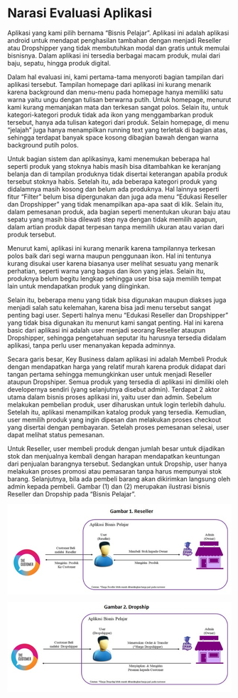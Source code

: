 # Narasi Evaluasi Aplikasi
	
Aplikasi yang kami pilih bernama “Bisnis Pelajar”. Aplikasi ini adalah aplikasi android untuk mendapat penghasilan tambahan dengan menjadi Reseller atau Dropshipper yang tidak membutuhkan modal dan gratis untuk memulai bisnisnya. Dalam aplikasi ini tersedia berbagai macam produk, mulai dari baju, sepatu, hingga produk digital.

Dalam hal evaluasi ini, kami pertama-tama menyoroti bagian tampilan dari aplikasi tersebut. Tampilan homepage dari aplikasi ini kurang menarik karena background dan menu-menu pada homepage hanya memiliki satu warna yaitu ungu dengan tulisan berwarna putih. Untuk homepage, menurut kami kurang memanjakan mata dan terkesan sangat polos. Selain itu, untuk kategori-kategori produk tidak ada ikon yang menggambarkan produk tersebut, hanya ada tulisan kategori dari produk. Selain homepage, di menu “jelajah” juga hanya menampilkan running text yang terletak di bagian atas, sehingga terdapat banyak space kosong dibagian bawah dengan warna background putih polos.
	
Untuk bagian sistem dan aplikasinya, kami menemukan beberapa hal seperti produk yang stoknya habis masih bisa ditambahkan ke keranjang belanja dan di tampilan produknya tidak disertai keterangan apabila produk tersebut stoknya habis. Setelah itu, ada beberapa kategori produk yang didalamnya masih kosong dan belum ada produknya. Hal lainnya seperti fitur “Filter” belum bisa dipergunakan dan juga ada menu “Edukasi Reseller dan Dropshipper” yang tidak menampilkan apa-apa saat di klik. Selain itu, dalam pemesanan produk, ada bagian seperti menentukan ukuran baju atau sepatu yang masih bisa dilewati step nya dengan tidak memilih apapun, dalam artian produk dapat terpesan tanpa memilih ukuran atau varian dari produk tersebut. 
	
Menurut kami, aplikasi ini kurang menarik karena tampilannya terkesan polos baik dari segi warna maupun penggunaan ikon. Hal ini tentunya kurang disukai user karena biasanya user melihat sesuatu yang menarik perhatian, seperti warna yang bagus dan ikon yang jelas. Selain itu, produknya belum begitu lengkap sehingga user bisa saja memilih tempat lain untuk mendapatkan produk yang diinginkan. 
	
Selain itu, beberapa menu yang tidak bisa digunakan maupun diakses juga menjadi salah satu kelemahan, karena bisa jadi menu tersebut sangat penting bagi user. Seperti halnya menu “Edukasi Reseller dan Dropshipper” yang tidak bisa digunakan itu menurut kami sangat penting. Hal ini karena basic dari aplikasi ini adalah user menjadi seorang Reseller ataupun Dropshipper, sehingga pengetahuan seputar itu harusnya tersedia didalam aplikasi, tanpa perlu user menanyakan kepada adminnya.

Secara garis besar, Key Business dalam aplikasi ini adalah Membeli Produk dengan mendapatkan harga yang relatif murah karena produk didapat dari tangan pertama sehingga memungkinkan user untuk menjadi Reseller ataupun Dropshiper. Semua produk yang tersedia di aplikasi ini dimiliki oleh developernya sendiri (yang selanjutnya disebut admin). 
Terdapat 2 aktor utama dalam bisnis proses aplikasi ini, yaitu user dan admin. Sebelum melakukan pembelian produk, user diharuskan untuk login terlebih dahulu. Setelah itu, aplikasi menampilkan katalog produk yang tersedia. Kemudian, user memilih produk yang ingin dipesan dan melakukan proses checkout yang disertai dengan pembayaran. Setelah proses pemesanan selesai, user dapat melihat status pemesanan.

Untuk Reseller, user membeli produk dengan jumlah besar untuk dijadikan stok dan menjualnya kembali dengan harapan mendapatkan keuntungan dari penjualan barangnya tersebut. Sedangkan untuk Dropship, user hanya melakukan proses promosi atau pemasaran tanpa harus mempunyai stok barang. Selanjutnya, bila ada pembeli barang akan dikirimkan langsung oleh admin kepada pembeli. Gambar (1) dan (2) merupakan ilustrasi bisnis Reseller dan Dropship pada “Bisnis Pelajar”.


![Image of Reseller](https://github.com/kiyahza27/Assignment1-HCI/blob/hw2/Task%201/Business%20Process%20Reseller.jpg)


![Image of Reseller](https://github.com/kiyahza27/Assignment1-HCI/blob/hw2/Task%201/Business%20Process%20Dropship.jpg)
